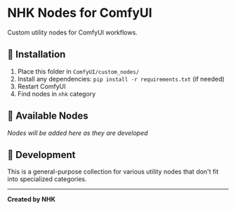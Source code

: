 # NHK Nodes for ComfyUI

Custom utility nodes for ComfyUI workflows.

## 🚀 Installation

1. Place this folder in `ComfyUI/custom_nodes/`
2. Install any dependencies: `pip install -r requirements.txt` (if needed)
3. Restart ComfyUI
4. Find nodes in `nhk` category

## 📝 Available Nodes

*Nodes will be added here as they are developed*

## 🔧 Development

This is a general-purpose collection for various utility nodes that don't fit into specialized categories.

---

**Created by NHK**